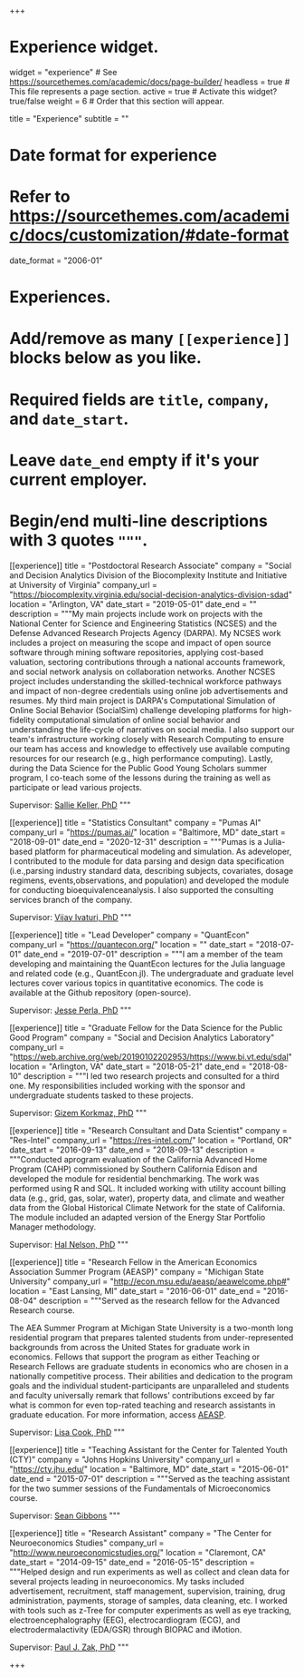 +++
# Experience widget.
widget = "experience"  # See https://sourcethemes.com/academic/docs/page-builder/
headless = true  # This file represents a page section.
active = true  # Activate this widget? true/false
weight = 6  # Order that this section will appear.

title = "Experience"
subtitle = ""

# Date format for experience
#   Refer to https://sourcethemes.com/academic/docs/customization/#date-format
date_format = "2006-01"

# Experiences.
#   Add/remove as many `[[experience]]` blocks below as you like.
#   Required fields are `title`, `company`, and `date_start`.
#   Leave `date_end` empty if it's your current employer.
#   Begin/end multi-line descriptions with 3 quotes `"""`.
[[experience]]
  title = "Postdoctoral Research Associate"
  company = "Social and Decision Analytics Division of the Biocomplexity Institute and Initiative at University of Virginia"
  company_url = "https://biocomplexity.virginia.edu/social-decision-analytics-division-sdad"
  location = "Arlington, VA"
  date_start = "2019-05-01"
  date_end = ""
  description = """My main projects include work on projects with the National Center for Science and Engineering Statistics (NCSES) and the Defense Advanced Research Projects Agency (DARPA). My NCSES work includes a project on measuring the scope and impact of open source software through mining software repositories, applying cost-based valuation, sectoring contributions through a national accounts framework, and social network analysis on collaboration networks. Another NCSES project includes understanding the skilled-technical workforce pathways and impact of non-degree credentials using online job advertisements and resumes. My third main project is DARPA's Computational Simulation of Online Social Behavior (SocialSim) challenge developing platforms for high-fidelity computational simulation of online social behavior and understanding the life-cycle of narratives on social media. I also support our team's infrastructure working closely with Research Computing to ensure our team has access and knowledge to effectively use available computing resources for our research (e.g., high performance computing). Lastly, during the Data Science for the Public Good Young Scholars summer program, I co-teach some of the lessons during the training as well as participate or lead various projects.

  Supervisor: [Sallie Keller, PhD](https://biocomplexity.virginia.edu/sallie-keller)
  """

[[experience]]
  title = "Statistics Consultant"
  company = "Pumas AI"
  company_url = "https://pumas.ai/"
  location = "Baltimore, MD"
  date_start = "2018-09-01"
  date_end = "2020-12-31"
  description = """Pumas is a Julia-based platform for pharmaceutical modeling and simulation. As adeveloper, I contributed to the module for data parsing and design data specification (i.e.,parsing industry standard data, describing subjects, covariates, dosage regimens, events,observations, and population) and developed the module for conducting bioequivalenceanalysis. I also supported the consulting services branch of the company.

  Supervisor: [Vijay Ivaturi, PhD](https://pumas.ai/company/about-us#team)
  """

[[experience]]
  title = "Lead Developer"
  company = "QuantEcon"
  company_url = "https://quantecon.org/"
  location = ""
  date_start = "2018-07-01"
  date_end = "2019-07-01"
  description = """I am a member of the team developing and maintaining the QuantEcon lectures for the Julia language and related code (e.g., QuantEcon.jl). The undergraduate and graduate level lectures cover various topics in quantitative economics. The code is available at the Github repository (open-source).

  Supervisor: [Jesse Perla, PhD](https://economics.ubc.ca/faculty-and-staff/jesse-perla/)
  """

[[experience]]
  title = "Graduate Fellow for the Data Science for the Public Good Program"
  company = "Social and Decision Analytics Laboratory"
  company_url = "https://web.archive.org/web/20190102202953/https://www.bi.vt.edu/sdal"
  location = "Arlington, VA"
  date_start = "2018-05-21"
  date_end = "2018-08-10"
  description = """I led two research projects and consulted for a third one. My responsibilities included working with the sponsor and undergraduate students tasked to these projects.

  Supervisor: [Gizem Korkmaz, PhD](https://biocomplexity.virginia.edu/gizem-korkmaz)
  """

[[experience]]
  title = "Research Consultant and Data Scientist"
  company = "Res-Intel"
  company_url = "https://res-intel.com/"
  location = "Portland, OR"
  date_start = "2016-09-13"
  date_end = "2018-09-13"
  description = """Conducted aprogram evaluation of the California Advanced Home Program (CAHP) commissioned by Southern California Edison and developed the module for residential benchmarking. The work was performed using R and SQL. It included working with utility account billing data (e.g., grid, gas, solar, water), property data, and climate and weather data from the Global Historical Climate Network for the state of California. The module included an adapted version of the Energy Star Portfolio Manager methodology.

  Supervisor: [Hal Nelson, PhD](https://www.pdx.edu/public-administration/profile/hal-nelson)
  """

[[experience]]
  title = "Research Fellow in the American Economics Association Summer Program (AEASP)"
  company = "Michigan State University"
  company_url = "http://econ.msu.edu/aeasp/aeawelcome.php#"
  location = "East Lansing, MI"
  date_start = "2016-06-01"
  date_end = "2016-08-04"
  description = """Served as the research fellow for the Advanced Research course.

  The AEA Summer Program at Michigan State University is a two-month long residential program that prepares talented students from under-represented backgrounds from across the United States for graduate work in economics. Fellows that support the program as either Teaching or Research Fellows are graduate students in economics who are chosen in a nationally competitive process. Their abilities and dedication to the program goals and the individual student-participants are unparalleled and students and faculty universally remark that follows' contributions exceed by far what is common for even top-rated teaching and research assistants in graduate education. For more information, access [AEASP](https://www.aeaweb.org/about-aea/committees/aeasp).

  Supervisor: [Lisa Cook, PhD](http://econ.msu.edu/faculty/cook/index.php)
  """

[[experience]]
  title = "Teaching Assistant for the Center for Talented Youth (CTY)"
  company = "Johns Hopkins University"
  company_url = "https://cty.jhu.edu/"
  location = "Baltimore, MD"
  date_start = "2015-06-01"
  date_end = "2015-07-01"
  description = """Served as the teaching assistant for the two summer sessions of the Fundamentals of Microeconomics course.

  Supervisor: [Sean Gibbons](https://www.linkedin.com/in/sean-gibbons-5b313375/)
  """

[[experience]]
  title = "Research Assistant"
  company = "The Center for Neuroeconomics Studies"
  company_url = "http://www.neuroeconomicstudies.org/"
  location = "Claremont, CA"
  date_start = "2014-09-15"
  date_end = "2016-05-15"
  description = """Helped design and run experiments as well as collect and clean data for several projects leading in neuroeconomics. My tasks included advertisement, recruitment, staff management, supervision, training, drug administration, payments, storage of samples, data cleaning, etc. I worked with tools such as z-Tree for computer experiments as well as eye tracking, electroencephalography (EEG), electrocardiogram (ECG), and electrodermalactivity (EDA/GSR) through BIOPAC and iMotion.

  Supervisor: [Paul J. Zak, PhD](https://www.pauljzak.com/)
  """

+++
